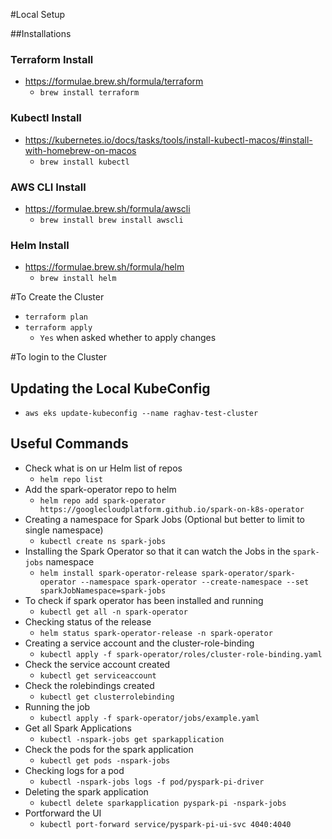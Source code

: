 #Local Setup 

##Installations 

### Terraform Install
- https://formulae.brew.sh/formula/terraform
  - `brew install terraform`
### Kubectl Install 
- https://kubernetes.io/docs/tasks/tools/install-kubectl-macos/#install-with-homebrew-on-macos
  - `brew install kubectl`
### AWS CLI Install 
- https://formulae.brew.sh/formula/awscli
  - `brew install brew install awscli`
### Helm Install 
- https://formulae.brew.sh/formula/helm
  - `brew install helm`

#To Create the Cluster 
- `terraform plan`
- `terraform apply`
  - `Yes` when asked whether to apply changes 

#To login to the Cluster 
## Updating the Local KubeConfig 
- `aws eks update-kubeconfig --name raghav-test-cluster`

## Useful Commands 

- Check what is on ur Helm list of repos 
  - `helm repo list`
- Add the spark-operator repo to helm 
  - `helm repo add spark-operator https://googlecloudplatform.github.io/spark-on-k8s-operator`
- Creating a namespace for Spark Jobs (Optional but better to limit to single namespace)
  - `kubectl create ns spark-jobs`
- Installing the Spark Operator so that it can watch the Jobs in the `spark-jobs` namespace 
  - `helm install spark-operator-release spark-operator/spark-operator --namespace spark-operator --create-namespace --set sparkJobNamespace=spark-jobs`
- To check if spark operator has been installed and running 
  - `kubectl get all -n spark-operator`
- Checking status of the release 
  - `helm status spark-operator-release -n spark-operator`
- Creating a service account and the cluster-role-binding
  - `kubectl apply -f spark-operator/roles/cluster-role-binding.yaml`
- Check the service account created 
  - `kubectl get serviceaccount`
- Check the rolebindings created 
  - `kubectl get clusterrolebinding`
- Running the job
  - `kubectl apply -f spark-operator/jobs/example.yaml`
- Get all Spark Applications
  - `kubectl -nspark-jobs get sparkapplication`
- Check the pods for the spark application 
  - `kubectl get pods -nspark-jobs`
- Checking logs for a pod
  - `kubectl -nspark-jobs logs -f pod/pyspark-pi-driver`
- Deleting the spark application
  - `kubectl delete sparkapplication pyspark-pi -nspark-jobs`
- Portforward the UI 
  - `kubectl port-forward service/pyspark-pi-ui-svc 4040:4040`